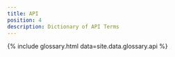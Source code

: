 ```yaml
---
title: API
position: 4
description: Dictionary of API Terms
---
```


{% include glossary.html data=site.data.glossary.api %}